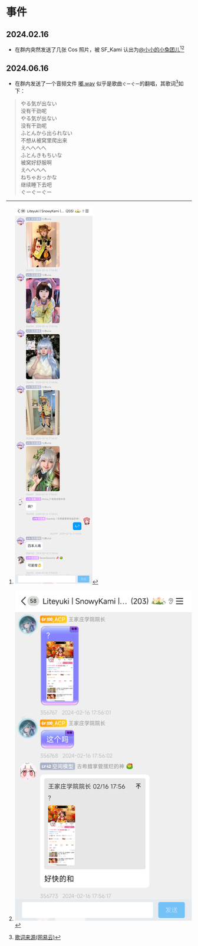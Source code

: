 # 事件

## 2024.02.16

- 在群内突然发送了几张 Cos 照片，被 SF_Kami 认出为[@小小的小兔团儿](https://space.bilibili.com/27897180)[^1][^2]
  
## 2024.06.16

- 在群内发送了一个音频文件 [嘟.wav](res/嘟.wav) 似乎是歌曲`ぐーぐー`的翻唱，其歌词[^3]如下：
  
> やる気が出ない  
> 没有干劲呢  
> やる気が出ない  
> 没有干劲呢  
> ふとんから出られない  
> 不想从被窝里爬出来  
> えへへへへ  
> ふとんきもちいな  
> 被窝好舒服啊  
> えへへへへ  
> ねちゃおっかな  
> 继续睡下去吧  
> ぐーぐーぐー  



[^1]: ![Cos照片](res/cospictures.png)

[^2]: ![小兔团](res/xiaotutuan.png)

[^3]: [歌词来源(网易云)](https://music.163.com/#/song?id=435948255)